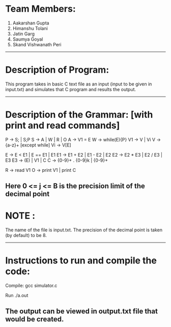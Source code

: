 # Team Members:
1) Aakarshan Gupta 
2) Himanshu Tolani 
3) Jatin Garg 
4) Saumya Goyal 
5) Skand Vishwanath Peri 
----------------------------------------------------------------------------------------------------------------------------------

# Description of Program:
This program takes in basic C text file as an input (input to be given in input.txt) and simulates that C program and results the output.


----------------------------------------------------------------------------------------------------------------------------------

# Description of the Grammar: [with print and read commands]

P -> S; | S;P 
S -> A | W | R | O
A -> V1 = E
W -> while(E){P}
V1 -> V | Vi
V -> {a-z}+ [except while]
Vi -> V[E]

E -> E < E1 | E == E1 | E1
E1 -> E1 + E2 | E1 - E2 | E2
E2 -> E2 * E3 | E2 / E3 | E3
E3 -> (E) | V1 | C
C -> {0-9}+ . {0-9}k | {0-9}+

R -> read V1
O -> print V1 | print C

Here 0 <= j <= B is the precision limit of the decimal point
----------------------------------------------------------------------------------------------------------------------------------


# NOTE : 
The name of the file is input.txt.
The precision of the decimal point is taken (by default) to be 8.

----------------------------------------------------------------------------------------------------------------------------------

# Instructions to run and compile the code:

Compile:
gcc simulator.c

Run
./a.out

The output can be viewed in output.txt file that would be created.
----------------------------------------------------------------------------------------------------------------------------------

